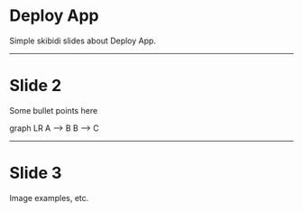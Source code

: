 
# Deploy App

Simple skibidi slides about Deploy App.

---

# Slide 2

Some bullet points here

<div class="mermaid">
graph LR
  A --> B
  B --> C
</div>


---

# Slide 3

Image examples, etc.

